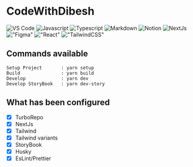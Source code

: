 # CodeWithDibesh

![VS Code](https://img.shields.io/badge/VSCode-0078D4?style=for-the-badge&logo=visual%20studio%20code&logoColor=white) ![Javascript](https://img.shields.io/badge/JavaScript-323330?style=for-the-badge&logo=javascript&logoColor=F7DF1E) ![Typescript](https://img.shields.io/badge/TypeScript-007ACC?style=for-the-badge&logo=typescript&logoColor=white) ![Markdown](https://img.shields.io/badge/Markdown-000000?style=for-the-badge&logo=markdown&logoColor=white) ![Notion](https://img.shields.io/badge/Notion-000000?style=for-the-badge&logo=notion&logoColor=white) ![NextJs](https://img.shields.io/badge/next.js-000000?style=for-the-badge&logo=nextdotjs&logoColor=white) !["Figma"](https://img.shields.io/badge/Figma-F24E1E?style=for-the-badge&logo=figma&logoColor=white) !["React"](https://img.shields.io/badge/React-20232A?style=for-the-badge&logo=react&logoColor=61DAFB) !["TailwindCSS"](https://img.shields.io/badge/Tailwind_CSS-38B2AC?style=for-the-badge&logo=tailwind-css&logoColor=whit)

## Commands available

```Text
Setup Project       : yarn setup
Build               : yarn build
Develop             : yarn dev
Develop StoryBook   : yarn dev-story
```

## What has been configured

-   [x] TurboRepo
-   [x] NextJs
-   [x] Tailwind
-   [x] Tailwind variants
-   [x] StoryBook
-   [x] Husky
-   [x] EsLint/Prettier
